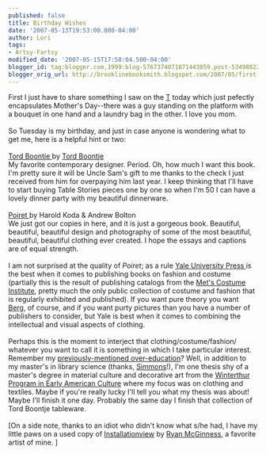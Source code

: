 ```yaml
---
published: false
title: Birthday Wishes
date: '2007-05-13T19:53:00.000-04:00'
author: Lori
tags:
- Artsy-Fartsy
modified_date: '2007-05-15T17:58:04.500-04:00'
blogger_id: tag:blogger.com,1999:blog-5767374071871443859.post-5349882265558020047
blogger_orig_url: http://brooklinebooksmith.blogspot.com/2007/05/first-i-just-have-to-share-something-i.html
---
```


First I just have to share something I saw on the <a href="http://mbta.com/">T</a> today which just pefectly encapsulates Mother's Day--there was a guy standing on the platform with a bouquet in one hand and a laundry bag in the other. I love you mom.<br /><br />So Tuesday is my birthday, and just in case anyone is wondering what to get me, here is a helpful hint or two:<br /><br /><a href="http://brookline.booksense.com/NASApp/store/Search?s=results&initiate=yes&amp;fromauthor=yes&author=5862413">Tord Boontje </a>by <a href="http://www.tordboontje.com/">Tord Boontje</a><br />My favorite contemporary designer. Period. Oh, how much I want this book. I'm pretty sure it will be Uncle Sam's gift to me thanks to the check I just received from him for overpaying him last year. I keep thinking that I'll have to start buying Table Stories pieces one by one so when I'm 50 I can have a lovely dinner party with my beautiful dinnerware.<br /><br /><a href="http://brookline.booksense.com/NASApp/store/Product?s=showproduct&amp;isbn=9780300120295">Poiret </a>by Harold Koda & Andrew Bolton<br />We just got our copies in here, and it is just a gorgeous book. Beautiful, beautiful, beautiful design and photography of some of the most beautiful, beautiful, beautiful clothing ever created. I hope the essays and captions are of equal strength.<br /><br />I am not surprised at the quality of <em>Poiret</em>; as a rule <a href="http://yalepress.yale.edu/yupbooks/ArtAndArchitecture/index.asp">Yale University Press </a>is the best when it comes to publishing books on fashion and costume (partially this is the result of publishing catalogs from the <a href="http://www.metmuseum.org/Works_of_Art/department.asp?dep=8">Met's Costume Institute</a>, pretty much the only public collection of costume and fashion that is regularly exhibited and published). If you want pure theory you want <a href="http://www.bergpublishers.com/us/home.htm">Berg</a>, of course, and if you want purty pictures than you have a number of publishers to consider, but Yale is best when it comes to combining the intellectual and visual aspects of clothing.<br /><br />Perhaps this is the moment to interject that clothing/costume/fashion/ whatever you want to call it is something in which I take particular interest. Remember my <a href="http://brooklinebooksmith.blogspot.com/2007/05/titles-for-kids.html">previously-mentioned over-education</a>? Well, in addition to my master's in library science (thanks, <a href="http://www.simmons.edu/gslis/">Simmons</a>!), I'm one thesis shy of a master's degree in material culture and decorative art from the <a href="http://www.udel.edu/winterthurprogram/index.html">Winterthur Program in Early American Culture</a> where my focus was on clothing and textiles. Maybe if you're really lucky I'll tell you what my thesis was about! Maybe I'll finish it one day. Probably the same day I finish that collection of Tord Boontje tableware.<br /><br />[On a side note, thanks to an idiot who didn't know what s/he had, I have my little paws on a used copy of <a href="http://brookline.booksense.com/NASApp/store/Search?s=results&initiate=yes&amp;ks=q&qsselect=KQ&amp;amp;amp;amp;title=&author=&amp;qstext=installationview">Installationview</a> by <a href="http://www.ryanmcginness.com/">Ryan McGinness</a>, a favorite artist of mine. ]